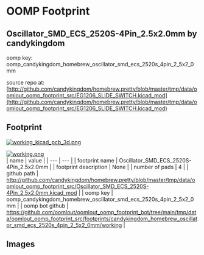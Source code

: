 # OOMP Footprint  
## Oscillator_SMD_ECS_2520S-4Pin_2.5x2.0mm  by candykingdom  
  
oomp key: oomp_candykingdom_homebrew_oscillator_smd_ecs_2520s_4pin_2_5x2_0mm  
  
source repo at: [http://github.com/candykingdom/homebrew.pretty/blob/master/tmp/data/oomlout_oomp_footprint_src/‎EG1206‎_SLIDE_SWITCH.kicad_mod](http://github.com/candykingdom/homebrew.pretty/blob/master/tmp/data/oomlout_oomp_footprint_src/‎EG1206‎_SLIDE_SWITCH.kicad_mod)  
## Footprint  
  
[![working_kicad_pcb_3d.png](working_kicad_pcb_3d_600.png)](working_kicad_pcb_3d.png)  
  
[![working.png](working_600.png)](working.png)  
| name | value | 
| --- | --- | 
| footprint name | Oscillator_SMD_ECS_2520S-4Pin_2.5x2.0mm | 
| footprint description | None | 
| number of pads | 4 | 
| github path | http://github.com/candykingdom/homebrew.pretty/blob/master/tmp/data/oomlout_oomp_footprint_src/Oscillator_SMD_ECS_2520S-4Pin_2.5x2.0mm.kicad_mod | 
| oomp key | oomp_candykingdom_homebrew_oscillator_smd_ecs_2520s_4pin_2_5x2_0mm | 
| oomp bot github | https://github.com/oomlout/oomlout_oomp_footprint_bot/tree/main/tmp/data/oomlout_oomp_footprint_src/footprints/candykingdom_homebrew_oscillator_smd_ecs_2520s_4pin_2_5x2_0mm/working | 
## Images  
